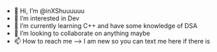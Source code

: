 - 👋 Hi, I’m @inXShuuuuuu
- 👀 I’m interested in Dev
- 🌱 I’m currently learning C++ and have some knowledge of DSA
- 💞️ I’m looking to collaborate on anything maybe
- 📫 How to reach me --> I am new so you can text me here if there is

<!---
inXShuuuuuu/inXShuuuuuu is a ✨ special ✨ repository because its `README.md` (this file) appears on your GitHub profile.
You can click the Preview link to take a look at your changes.
--->
